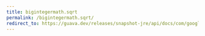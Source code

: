 ```yaml
---
title: bigintegermath.sqrt
permalink: /bigintegermath.sqrt/
redirect_to: https://guava.dev/releases/snapshot-jre/api/docs/com/google/common/math/BigIntegerMath.html#sqrt-java.math.BigInteger-java.math.RoundingMode-
---
```

